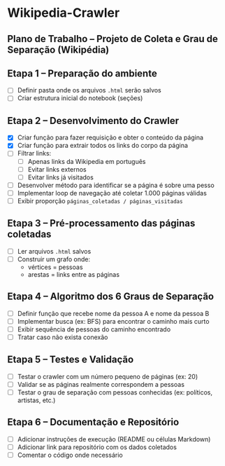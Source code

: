 # Wikipedia-Crawler

## Plano de Trabalho – Projeto de Coleta e Grau de Separação (Wikipédia)

## Etapa 1 – Preparação do ambiente
- [ ] Definir pasta onde os arquivos `.html` serão salvos
- [ ] Criar estrutura inicial do notebook (seções)

## Etapa 2 – Desenvolvimento do Crawler
- [x] Criar função para fazer requisição e obter o conteúdo da página
- [x] Criar função para extrair todos os links do corpo da página
- [ ] Filtrar links:  
  - [ ] Apenas links da Wikipedia em português  
  - [ ] Evitar links externos  
  - [ ] Evitar links já visitados
- [ ] Desenvolver método para identificar se a página é sobre uma pesso
- [ ] Implementar loop de navegação até coletar 1.000 páginas válidas
- [ ] Exibir proporção `páginas_coletadas / páginas_visitadas`

## Etapa 3 – Pré-processamento das páginas coletadas
- [ ] Ler arquivos `.html` salvos
- [ ] Construir um grafo onde:  
  - vértices = pessoas  
  - arestas = links entre as páginas

## Etapa 4 – Algoritmo dos 6 Graus de Separação
- [ ] Definir função que recebe nome da pessoa A e nome da pessoa B
- [ ] Implementar busca (ex: BFS) para encontrar o caminho mais curto
- [ ] Exibir sequência de pessoas do caminho encontrado
- [ ] Tratar caso não exista conexão

## Etapa 5 – Testes e Validação
- [ ] Testar o crawler com um número pequeno de páginas (ex: 20)  
- [ ] Validar se as páginas realmente correspondem a pessoas
- [ ] Testar o grau de separação com pessoas conhecidas (ex: políticos, artistas, etc.)

## Etapa 6 – Documentação e Repositório
- [ ] Adicionar instruções de execução (README ou células Markdown)
- [ ] Adicionar link para repositório com os dados coletados
- [ ] Comentar o código onde necessário
